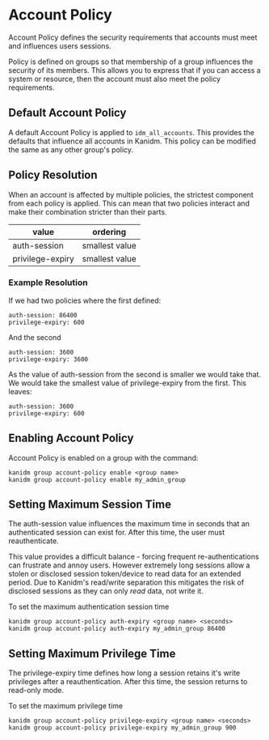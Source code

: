 # Account Policy

Account Policy defines the security requirements that accounts must meet and influences users
sessions.

Policy is defined on groups so that membership of a group influences the security of its members.
This allows you to express that if you can access a system or resource, then the account must also
meet the policy requirements.

## Default Account Policy

A default Account Policy is applied to `idm_all_accounts`. This provides the defaults that
influence all accounts in Kanidm. This policy can be modified the same as any other group's policy.

## Policy Resolution

When an account is affected by multiple policies, the strictest component from each policy is
applied. This can mean that two policies interact and make their combination stricter than their
parts.

| value            | ordering       |
| ---------------- | -------------- |
| auth-session     | smallest value |
| privilege-expiry | smallest value |

### Example Resolution

If we had two policies where the first defined:

```
auth-session: 86400
privilege-expiry: 600
```

And the second

```
auth-session: 3600
privilege-expiry: 3600
```

As the value of auth-session from the second is smaller we would take that. We would take the
smallest value of privilege-expiry from the first. This leaves:

```
auth-session: 3600
privilege-expiry: 600
```

## Enabling Account Policy

Account Policy is enabled on a group with the command:

```
kanidm group account-policy enable <group name>
kanidm group account-policy enable my_admin_group
```

## Setting Maximum Session Time

The auth-session value influences the maximum time in seconds that an authenticated session can
exist for. After this time, the user must reauthenticate.

This value provides a difficult balance - forcing frequent re-authentications can frustrate and
annoy users. However extremely long sessions allow a stolen or disclosed session token/device to
read data for an extended period. Due to Kanidm's read/write separation this mitigates the risk of
disclosed sessions as they can only _read_ data, not write it.

To set the maximum authentication session time

```
kanidm group account-policy auth-expiry <group name> <seconds>
kanidm group account-policy auth-expiry my_admin_group 86400
```

## Setting Maximum Privilege Time

The privilege-expiry time defines how long a session retains it's write privileges after a
reauthentication. After this time, the session returns to read-only mode.

To set the maximum privilege time

```
kanidm group account-policy privilege-expiry <group name> <seconds>
kanidm group account-policy privilege-expiry my_admin_group 900
```
